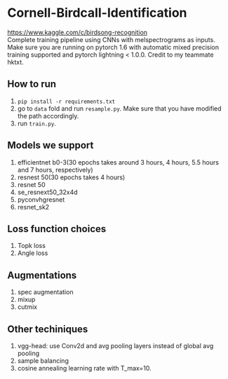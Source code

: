 # Cornell-Birdcall-Identification
https://www.kaggle.com/c/birdsong-recognition  
Complete training pipeline using CNNs with melspectrograms as inputs. Make sure you are running on pytorch 1.6 with automatic mixed precision training supported and pytorch lightning < 1.0.0. Credit to my teammate hktxt.
 
## How to run
1. ```pip install -r requirements.txt```  
2. go to ```data``` fold and run ```resample.py```. Make sure that you have modified the path accordingly.
3. run ```train.py```.

## Models we support
1. efficientnet b0-3(30 epochs takes around 3 hours, 4 hours, 5.5 hours and 7 hours, respectively)
2. resnest 50(30 epochs takes 4 hours)
3. resnet 50
4. se_resnext50_32x4d
5. pyconvhgresnet
6. resnet_sk2

## Loss function choices
1. Topk loss
2. Angle loss

## Augmentations
1. spec augmentation
2. mixup
3. cutmix

## Other techiniques
1. vgg-head: use Conv2d and avg pooling layers instead of global avg pooling
2. sample balancing
3. cosine annealing learning rate with T_max=10.
